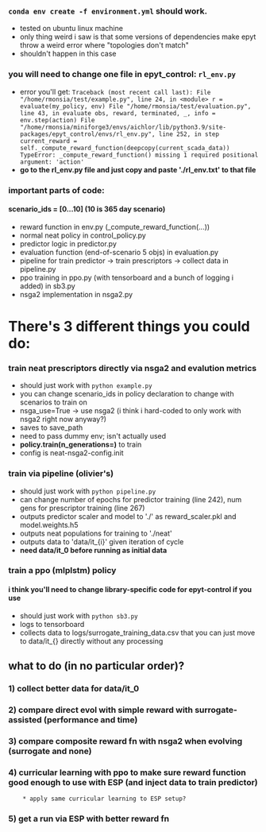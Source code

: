 ### `conda env create -f environment.yml` should work.
- tested on ubuntu linux machine
- only thing weird i saw is that some versions of dependencies make epyt throw a weird error where "topologies don't match"
- shouldn't happen in this case

### you will need to change one file in epyt_control: `rl_env.py`
* error you'll get: 
`Traceback (most recent call last):
  File "/home/rmonsia/test/example.py", line 24, in <module>
    r = evaluate(my_policy, env)
  File "/home/rmonsia/test/evaluation.py", line 43, in evaluate
    obs, reward, terminated, _, info = env.step(action)
  File "/home/rmonsia/miniforge3/envs/aichlor/lib/python3.9/site-packages/epyt_control/envs/rl_env.py", line 252, in step
    current_reward = self._compute_reward_function(deepcopy(current_scada_data))
TypeError: _compute_reward_function() missing 1 required positional argument: 'action'`
* **go to the rl_env.py file and just copy and paste './rl_env.txt' to that file**

### important parts of code:
#### scenario_ids = [0...10] (10 is 365 day scenario)
- reward function in env.py (_compute_reward_function(...))
- normal neat policy in control_policy.py
- predictor logic in predictor.py
- evaluation function (end-of-scenario 5 objs) in evaluation.py
- pipeline for train predictor -> train prescriptors -> collect data in pipeline.py
- ppo training in ppo.py (with tensorboard and a bunch of logging i added) in sb3.py
- nsga2 implementation in nsga2.py

# There's 3 different things you could do: 
### train neat prescriptors directly via nsga2 and evalution metrics 
* should just work with `python example.py`
* you can change scenario_ids in policy declaration to change with scenarios to train on
* nsga_use=True -> use nsga2 (i think i hard-coded to only work with nsga2 right now anyway?)
* saves to save_path
* need to pass dummy env; isn't actually used
* **policy.train(n_generations=)** to train
* config is neat-nsga2-config.init


### train via pipeline (olivier's)
* should just work with `python pipeline.py`
* can change number of epochs for predictor training (line 242), num gens for prescriptor training (line 267)
* outputs predictor scaler and model to './' as reward_scaler.pkl and model.weights.h5
* outputs neat populations for training to './neat'
* outputs data to 'data/it_{i}' given iteration of cycle
* **need data/it_0 before running as initial data**


### train a ppo (mlplstm) policy
#### i think you'll need to change library-specific code for epyt-control if you use 
* should just work with `python sb3.py`
* logs to tensorboard
* collects data to logs/surrogate_training_data.csv that you can just move to data/it_{} directly without any processing



## what to do (in no particular order)?
### 1) collect better data for data/it_0
### 2) compare direct evol with simple reward with surrogate-assisted (performance and time)
### 3) compare composite reward fn with nsga2 when evolving (surrogate and none)
### 4) curricular learning with ppo to make sure reward function good enough to use with ESP (and inject data to train predictor)
        * apply same curricular learning to ESP setup?
### 5) get a run via ESP with better reward fn